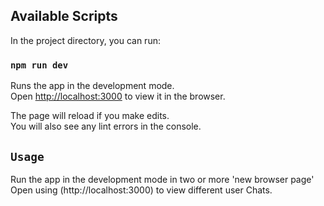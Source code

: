 ## Available Scripts

In the project directory, you can run:

### `npm run dev`

Runs the app in the development mode.<br />
Open [http://localhost:3000](http://localhost:3000) to view it in the browser.

The page will reload if you make edits.<br />
You will also see any lint errors in the console.

## `Usage`
Run the app in the development mode in two or more 'new browser page' <br />
Open using (http://localhost:3000) to view different user Chats.